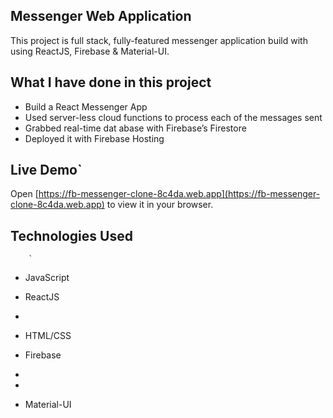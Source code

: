 ## Messenger Web Application 

This project is full stack, fully-featured messenger application build with using ReactJS, Firebase & Material-UI.

            
## What I have done in this project

- Build a React Messenger App 
- Used server-less cloud functions to process each of the messages sent 
- Grabbed real-time dat abase with Firebase’s Firestore 
- Deployed it with Firebase Hosting                     

## Live Demo`           
                                                                                                                                

                        
Open [https://fb-messenger-clone-8c4da.web.app](https://fb-messenger-clone-8c4da.web.app) to view it in your
browser.    
    
## Technologies Used                
                        
        `   
                                                                                    
- JavaScript
- ReactJS               




-   
- HTML/CSS
- Firebase
- 
- 


- Material-UI


